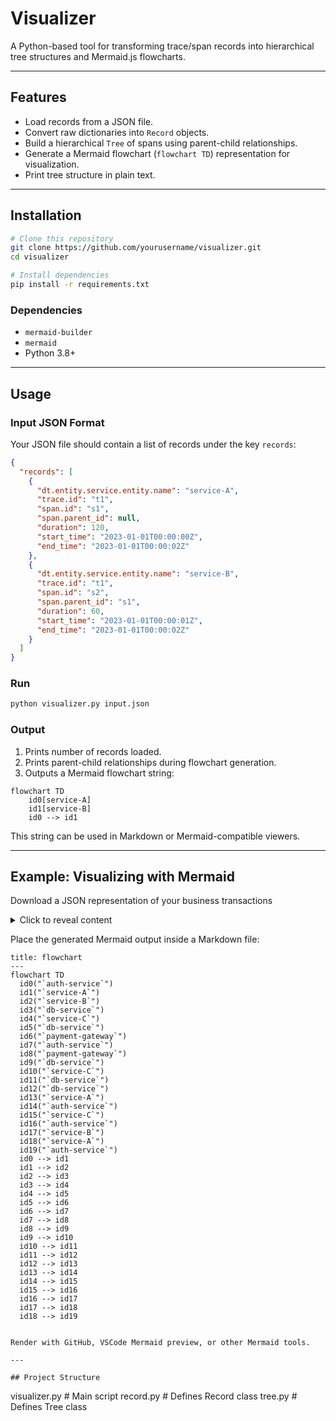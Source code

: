 # Visualizer

A Python-based tool for transforming trace/span records into hierarchical tree structures and Mermaid.js flowcharts.

---

## Features
- Load records from a JSON file.
- Convert raw dictionaries into `Record` objects.
- Build a hierarchical `Tree` of spans using parent-child relationships.
- Generate a Mermaid flowchart (`flowchart TD`) representation for visualization.
- Print tree structure in plain text.

---

## Installation

```bash
# Clone this repository
git clone https://github.com/yourusername/visualizer.git
cd visualizer

# Install dependencies
pip install -r requirements.txt
```

### Dependencies
- `mermaid-builder`
- `mermaid`
- Python 3.8+

---

## Usage

### Input JSON Format
Your JSON file should contain a list of records under the key `records`:

```json
{
  "records": [
    {
      "dt.entity.service.entity.name": "service-A",
      "trace.id": "t1",
      "span.id": "s1",
      "span.parent_id": null,
      "duration": 120,
      "start_time": "2023-01-01T00:00:00Z",
      "end_time": "2023-01-01T00:00:02Z"
    },
    {
      "dt.entity.service.entity.name": "service-B",
      "trace.id": "t1",
      "span.id": "s2",
      "span.parent_id": "s1",
      "duration": 60,
      "start_time": "2023-01-01T00:00:01Z",
      "end_time": "2023-01-01T00:00:02Z"
    }
  ]
}
```

### Run
```bash
python visualizer.py input.json
```

### Output
1. Prints number of records loaded.
2. Prints parent-child relationships during flowchart generation.
3. Outputs a Mermaid flowchart string:

```
flowchart TD
    id0[service-A]
    id1[service-B]
    id0 --> id1
```

This string can be used in Markdown or Mermaid-compatible viewers.

---

## Example: Visualizing with Mermaid
Download a JSON representation of your business transactions

<details>
  <summary>Click to reveal content</summary>
  
  This is the content that will be hidden by default and revealed when the user clicks the summary.
  You can include any Markdown content here, such as:
  
  * Lists
  * Code blocks
  * **Bold text**
  * *Italic text*
</details>

Place the generated Mermaid output inside a Markdown file:

```---
title: flowchart
---
flowchart TD
  id0("`auth-service`")
  id1("`service-A`")
  id2("`service-B`")
  id3("`db-service`")
  id4("`service-C`")
  id5("`db-service`")
  id6("`payment-gateway`")
  id7("`auth-service`")
  id8("`payment-gateway`")
  id9("`db-service`")
  id10("`service-C`")
  id11("`db-service`")
  id12("`db-service`")
  id13("`service-A`")
  id14("`auth-service`")
  id15("`service-C`")
  id16("`auth-service`")
  id17("`service-B`")
  id18("`service-A`")
  id19("`auth-service`")
  id0 --> id1
  id1 --> id2
  id2 --> id3
  id3 --> id4
  id4 --> id5
  id5 --> id6
  id6 --> id7
  id7 --> id8
  id8 --> id9
  id9 --> id10
  id10 --> id11
  id11 --> id12
  id12 --> id13
  id13 --> id14
  id14 --> id15
  id15 --> id16
  id16 --> id17
  id17 --> id18
  id18 --> id19

```
```

Render with GitHub, VSCode Mermaid preview, or other Mermaid tools.

---

## Project Structure
```
visualizer.py       # Main script
record.py           # Defines Record class
tree.py             # Defines Tree class
```
